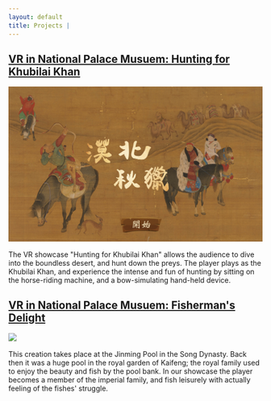 ```yaml
---
layout: default
title: Projects | 
---
```


## [VR in National Palace Musuem: Hunting for Khubilai Khan](hunting.md)

<div
    class = "projectBox text">
    <img
        src = "/images/hunting/huntingCover.jpg"
        class = "projectImg">

The VR showcase "Hunting for Khubilai Khan" allows the audience to dive into the
 boundless desert, and hunt down the preys. The player plays as the Khubilai Khan,
 and experience the intense and fun of hunting by sitting on the horse-riding machine,
 and a bow-simulating hand-held device.  

</div>

## [VR in National Palace Musuem: Fisherman's Delight](fishing.md)

<div
    class = "projectBox text">
    <img
        src = "/images/fishing/fishingCover.png"
        class = "projectImg">

This creation takes place at the Jinming Pool in the Song Dynasty. Back then it was a
huge pool in the royal garden of Kaifeng; the royal family used to enjoy the beauty and
fish by the pool bank. In our showcase the player becomes a member of the imperial family,
and fish leisurely with actually feeling of the fishes' struggle.  

</div>
